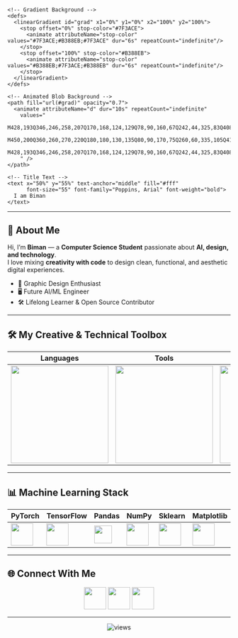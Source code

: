 <!-- Header Banner -->
<p align="center">
  <svg width="800" height="250" viewBox="0 0 800 250" xmlns="http://www.w3.org/2000/svg">

    <!-- Gradient Background -->
    <defs>
      <linearGradient id="grad" x1="0%" y1="0%" x2="100%" y2="100%">
        <stop offset="0%" stop-color="#7F3ACE">
          <animate attributeName="stop-color" values="#7F3ACE;#B388EB;#7F3ACE" dur="6s" repeatCount="indefinite"/>
        </stop>
        <stop offset="100%" stop-color="#B388EB">
          <animate attributeName="stop-color" values="#B388EB;#7F3ACE;#B388EB" dur="6s" repeatCount="indefinite"/>
        </stop>
      </linearGradient>
    </defs>

    <!-- Animated Blob Background -->
    <path fill="url(#grad)" opacity="0.7">
      <animate attributeName="d" dur="10s" repeatCount="indefinite"
        values="
          M428,193Q346,246,258,207Q170,168,124,129Q78,90,160,67Q242,44,325,83Q408,122,461,146Q514,170,428,193Z;
          M450,200Q360,260,270,220Q180,180,130,135Q80,90,170,75Q260,60,335,105Q410,150,470,170Q530,190,450,200Z;
          M428,193Q346,246,258,207Q170,168,124,129Q78,90,160,67Q242,44,325,83Q408,122,461,146Q514,170,428,193Z
        " />
    </path>

    <!-- Title Text -->
    <text x="50%" y="55%" text-anchor="middle" fill="#fff"
          font-size="55" font-family="Poppins, Arial" font-weight="bold">
      I am Biman
    </text>
  </svg>
</p>



---

## 👋 About Me  
Hi, I’m **Biman** — a **Computer Science Student** passionate about **AI, design, and technology**.  
I love mixing **creativity with code** to design clean, functional, and aesthetic digital experiences.  

- 🎨 Graphic Design Enthusiast  
- 🖥️ Future AI/ML Engineer  
- 🛠️ Lifelong Learner & Open Source Contributor  

---

## 🛠️ My Creative & Technical Toolbox  

| Languages | Tools | Design |
|-----------|-------|--------|
| <img src="https://skillicons.dev/icons?i=python,c,cpp,js,php" width="220"/> | <img src="https://skillicons.dev/icons?i=git,linux,vscode,figma" width="220"/> | <img src="https://skillicons.dev/icons?i=ps,ai,xd,blender" width="220"/> |

---

## 📊 Machine Learning Stack  

| PyTorch | TensorFlow | Pandas | NumPy | Sklearn | Matplotlib | OpenCV |
|---------|------------|--------|-------|---------|------------|--------|
| <img src="https://skillicons.dev/icons?i=pytorch" width="50"/> | <img src="https://skillicons.dev/icons?i=tensorflow" width="50"/> | <img src="https://raw.githubusercontent.com/simple-icons/simple-icons/develop/icons/pandas.svg" width="40" fill="#150458"/> | <img src="https://numpy.org/images/logo.svg" width="50"/> | <img src="https://scikit-learn.org/stable/_static/scikit-learn-logo-small.png" width="50"/> | <img src="https://matplotlib.org/stable/_static/logo2_compressed.svg" width="50"/> | <img src="https://opencv.org/wp-content/uploads/2020/07/OpenCV_logo_black-1.png" width="50"/> |

---



## 🌐 Connect With Me  

<p align="center">
  <a href="https://linkedin.com/in/yourprofile"><img src="https://skillicons.dev/icons?i=linkedin" width="50"/></a>
  <a href="https://twitter.com/yourhandle"><img src="https://skillicons.dev/icons?i=twitter" width="50"/></a>
 <a href="mailto:your@email.com"><img src="https://skillicons.dev/icons?i=gmail" width="50"/></a>
</p>


---

<p align="center">
  <img src="https://komarev.com/ghpvc/?username=MrBimanRoy&label=Profile+Views&color=7F3ACE&style=flat" alt="views"/>
</p>
